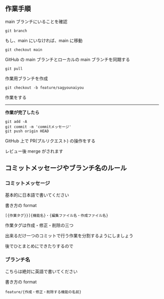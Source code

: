 ## 作業手順

main ブランチにいることを確認

```
git branch
```

もし、main にいなければ、main に移動

```
git checkout main
```

GitHub の main ブランチとローカルの main ブランチを同期する

```
git pull
```

作業用ブランチを作成

```
git checkout -b feature/sagyounaiyou
```

作業をする

---

**作業が完了したら**

```
git add -A
git commit -m 'commitメッセージ'
git push origin HEAD
```

GitHub 上で PR(プルリクエスト) の操作をする

レビュー後 merge がされます

## コミットメッセージやブランチ名のルール

### コミットメッセージ

基本的に日本語で書いてください

書き方の format

```
[{作業タグ}}]{機能名}・{編集ファイル名・作成ファイル名}
```

作業タグは作成・修正・削除の三つ

出来るだけ一つのコミットで行う作業を分割するようにしましょう

後でひとまとめにできたりするので

### ブランチ名

こちらは絶対に英語で書いてください

書き方の format

```
feature/{作成・修正・削除する機能の名前}
```
